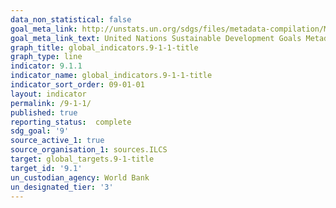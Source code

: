 ```yaml
---
data_non_statistical: false
goal_meta_link: http://unstats.un.org/sdgs/files/metadata-compilation/Metadata-Goal-9.pdf
goal_meta_link_text: United Nations Sustainable Development Goals Metadata (pdf 663kB)
graph_title: global_indicators.9-1-1-title
graph_type: line
indicator: 9.1.1
indicator_name: global_indicators.9-1-1-title
indicator_sort_order: 09-01-01
layout: indicator
permalink: /9-1-1/
published: true
reporting_status:  complete
sdg_goal: '9'
source_active_1: true
source_organisation_1: sources.ILCS
target: global_targets.9-1-title
target_id: '9.1'
un_custodian_agency: World Bank
un_designated_tier: '3'
---
```

